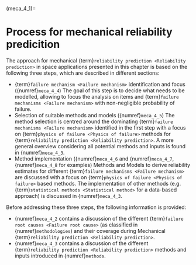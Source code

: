 <!--- Copyright (C) Matrisk GmbH 2022 -->

(meca_4_1)=
# Process for mechanical reliability predicition

The approach for mechanical {term}`reliability prediction <Reliability prediction>` in space applications presented in this chapter is based on the following three steps, which are described in different sections:

* {term}`failure mechanism <Failure mechanism>` identification and focus ({numref}`meca_4_4`)
The goal of this step is to decide what needs to be modelled, allowing to focus the analysis on items and {term}`failure mechanisms <Failure mechanism>` with non-negligible probability of failure.
* Selection of suitable methods and models ({numref}`meca_4_5`)
The method selection is centred around the dominating {term}`failure mechanisms <Failure mechanism>` identified in the first step with a focus on {term}`physics of failure <Physics of failure>` methods for {term}`reliability prediction <Reliability prediction>`. A more general overview considering all potential methods and inputs is found in {numref}`meca_4_3`.
* Method implementation ({numref}`meca_4_6` and {numref}`meca_4_7`, {numref}`meca_4_8` for examples)
Methods and Models to derive reliability estimates for different {term}`failure mechanisms <Failure mechanism>` are discussed with a focus on {term}`physics of failure <Physics of failure>` based methods. The implementation of other methods (e.g. {term}`statistical methods <Statistical method>` for a data-based approach) is discussed in {numref}`meca_4_3`.

Before addressing these three steps, the following information is provided:

* {numref}`meca_4_2` contains a discussion of the different {term}`failure root causes <Failure root cause>` (as classified in {numref}`methodologies`) and their coverage during Mechanical {term}`reliability prediction <Reliability prediction>`.
* {numref}`meca_4_3` contains a discussion of the different {term}`reliability prediction <Reliability prediction>` methods and inputs introduced in {numref}`methods`.
